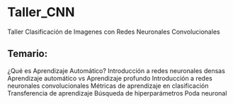 # Taller_CNN
Taller Clasificación de Imagenes con Redes Neuronales Convolucionales

## Temario:
¿Qué es Aprendizaje Automático?
Introducción a redes neuronales densas
Aprendizaje automático vs Aprendizaje profundo
Introducción a redes neuronales convolucionales
Métricas de aprendizaje en clasificación
Transferencia de aprendizaje
Búsqueda de hiperparámetros
Poda neuronal
